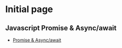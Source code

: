 # Initial page

## Javascript Promise & Async/await

* [Promise & Async/await](https://javascript.info/async)
